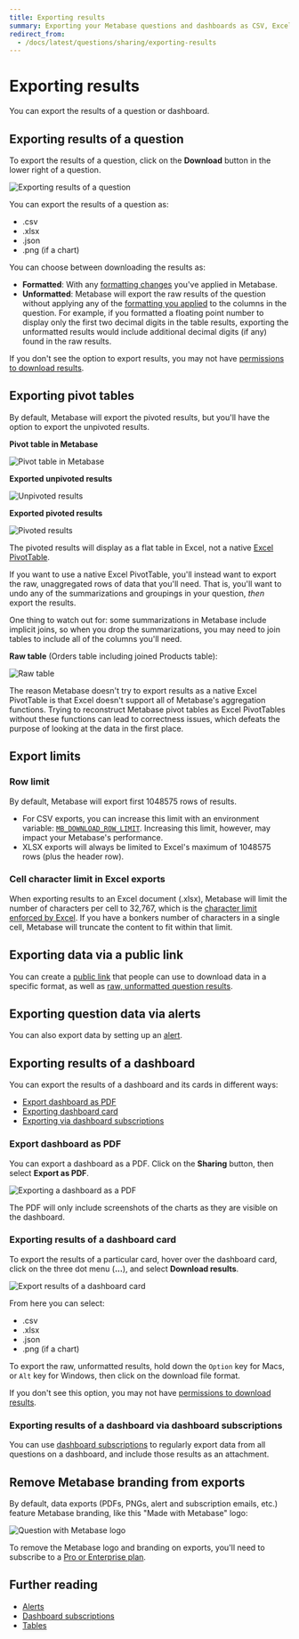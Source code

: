 ```yaml
---
title: Exporting results
summary: Exporting your Metabase questions and dashboards as CSV, Excel, JSON, PDF, or PNG files.
redirect_from:
  - /docs/latest/questions/sharing/exporting-results
---
```


# Exporting results

You can export the results of a question or dashboard.

## Exporting results of a question

To export the results of a question, click on the **Download** button in the lower right of a question.

![Exporting results of a question](./images/exporting-the-results-of-a-question.png)

You can export the results of a question as:

- .csv
- .xlsx
- .json
- .png (if a chart)

You can choose between downloading the results as:

- **Formatted**: With any [formatting changes](../data-modeling/formatting.md) you've applied in Metabase.
- **Unformatted**: Metabase will export the raw results of the question without applying any of the [formatting you applied](../data-modeling/formatting.md) to the columns in the question. For example, if you formatted a floating point number to display only the first two decimal digits in the table results, exporting the unformatted results would include additional decimal digits (if any) found in the raw results.

If you don't see the option to export results, you may not have [permissions to download results](../permissions/data.md#download-results-permissions).

## Exporting pivot tables

By default, Metabase will export the pivoted results, but you'll have the option to export the unpivoted results.

**Pivot table in Metabase**

![Pivot table in Metabase](./images/pivot-table-in-metabase.png)

**Exported unpivoted results**

![Unpivoted results](./images/unpivoted-results.png)

**Exported pivoted results**

![Pivoted results](./images/pivoted-results.png)

The pivoted results will display as a flat table in Excel, not a native [Excel PivotTable](https://support.microsoft.com/en-us/office/overview-of-pivottables-and-pivotcharts-527c8fa3-02c0-445a-a2db-7794676bce96).

If you want to use a native Excel PivotTable, you'll instead want to export the raw, unaggregated rows of data that you'll need. That is, you'll want to undo any of the summarizations and groupings in your question, _then_ export the results.

One thing to watch out for: some summarizations in Metabase include implicit joins, so when you drop the summarizations, you may need to join tables to include all of the columns you'll need.

**Raw table** (Orders table including joined Products table):

![Raw table](./images/raw-table.png)

The reason Metabase doesn't try to export results as a native Excel PivotTable is that Excel doesn't support all of Metabase's aggregation functions. Trying to reconstruct Metabase pivot tables as Excel PivotTables without these functions can lead to correctness issues, which defeats the purpose of looking at the data in the first place.

## Export limits

### Row limit

By default, Metabase will export first 1048575 rows of results.

- For CSV exports, you can increase this limit with an environment variable: [`MB_DOWNLOAD_ROW_LIMIT`](../configuring-metabase/environment-variables.md). Increasing this limit, however, may impact your Metabase's performance. 
- XLSX exports will always be limited to Excel's maximum of 1048575 rows (plus the header row).

### Cell character limit in Excel exports

When exporting results to an Excel document (.xlsx), Metabase will limit the number of characters per cell to 32,767, which is the [character limit enforced by Excel](https://support.microsoft.com/en-us/office/excel-specifications-and-limit-1672b34d-7043-467e-8e27-269d656771c3). If you have a bonkers number of characters in a single cell, Metabase will truncate the content to fit within that limit.

## Exporting data via a public link

You can create a [public link](../embedding/public-links.md#public-link-to-export-question-results-in-csv-xlsx-json) that people can use to download data in a specific format, as well as [raw, unformatted question results](../embedding/public-links.md#exporting-raw-unformatted-question-results).

## Exporting question data via alerts

You can also export data by setting up an [alert](./alerts.md).

## Exporting results of a dashboard

You can export the results of a dashboard and its cards in different ways:

- [Export dashboard as PDF](#export-dashboard-as-pdf)
- [Exporting dashboard card](#exporting-results-of-a-dashboard-card)
- [Exporting via dashboard subscriptions](#exporting-results-of-a-dashboard-via-dashboard-subscriptions)

### Export dashboard as PDF

You can export a dashboard as a PDF. Click on the **Sharing** button, then select **Export as PDF**.

![Exporting a dashboard as a PDF](./images/export-dashboard-as-pdf.png)

The PDF will only include screenshots of the charts as they are visible on the dashboard.

### Exporting results of a dashboard card

To export the results of a particular card, hover over the dashboard card, click on the three dot menu (**...**), and select **Download results**.

![Export results of a dashboard card](./images/download-card-results.png)

From here you can select:

- .csv
- .xlsx
- .json
- .png (if a chart)

To export the raw, unformatted results, hold down the `Option` key for Macs, or `Alt` key for Windows, then click on the download file format.

If you don't see this option, you may not have [permissions to download results](../permissions/data.md#download-results-permissions).

### Exporting results of a dashboard via dashboard subscriptions

You can use [dashboard subscriptions](../dashboards/subscriptions.md) to regularly export data from all questions on a dashboard, and include those results as an attachment.

## Remove Metabase branding from exports

By default, data exports (PDFs, PNGs, alert and subscription emails, etc.) feature Metabase branding, like this "Made with Metabase" logo:

![Question with Metabase logo](./images/question-with-metabase-logo.png)

To remove the Metabase logo and branding on exports, you'll need to subscribe to a [Pro or Enterprise plan](https://www.metabase.com/pricing/).

## Further reading

- [Alerts](./alerts.md)
- [Dashboard subscriptions](../dashboards/subscriptions.md)
- [Tables](./visualizations/table.md)
